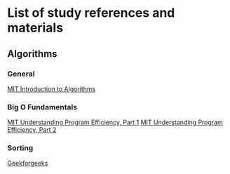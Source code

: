# List of study references and materials

## Algorithms

### General

[MIT Introduction to Algorithms](https://ocw.mit.edu/courses/electrical-engineering-and-computer-science/6-006-introduction-to-algorithms-spring-2020/)

### Big O Fundamentals

[MIT Understanding Program Efficiency, Part 1](https://ocw.mit.edu/courses/electrical-engineering-and-computer-science/6-0001-introduction-to-computer-science-and-programming-in-python-fall-2016/lecture-videos/lecture-10-understanding-program-efficiency-part-1/)
[MIT Understanding Program Efficiency, Part 2](https://ocw.mit.edu/courses/electrical-engineering-and-computer-science/6-0001-introduction-to-computer-science-and-programming-in-python-fall-2016/lecture-videos/lecture-11-understanding-program-efficiency-part-2/)

### Sorting

[Geekforgeeks](https://www.geeksforgeeks.org/sorting-algorithms/)
